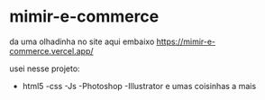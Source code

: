 ﻿# mimir-e-commerce
da uma olhadinha no site aqui embaixo
https://mimir-e-commerce.vercel.app/  

usei nesse projeto:
- html5
-css
-Js
-Photoshop
-Illustrator
e umas coisinhas a mais
